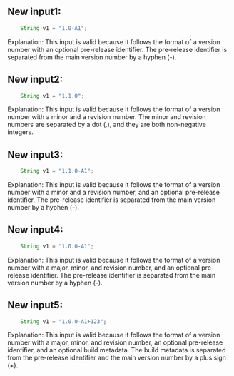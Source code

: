 ## New input1:
```java
    String v1 = "1.0-A1";
```
Explanation: This input is valid because it follows the format of a version number with an optional pre-release identifier. The pre-release identifier is separated from the main version number by a hyphen (-).

## New input2:
```java
    String v1 = "1.1.0";
```
Explanation: This input is valid because it follows the format of a version number with a minor and a revision number. The minor and revision numbers are separated by a dot (.), and they are both non-negative integers.

## New input3:
```java
    String v1 = "1.1.0-A1";
```
Explanation: This input is valid because it follows the format of a version number with a minor and a revision number, and an optional pre-release identifier. The pre-release identifier is separated from the main version number by a hyphen (-).

## New input4:
```java
    String v1 = "1.0.0-A1";
```
Explanation: This input is valid because it follows the format of a version number with a major, minor, and revision number, and an optional pre-release identifier. The pre-release identifier is separated from the main version number by a hyphen (-).

## New input5:
```java
    String v1 = "1.0.0-A1+123";
```
Explanation: This input is valid because it follows the format of a version number with a major, minor, and revision number, an optional pre-release identifier, and an optional build metadata. The build metadata is separated from the pre-release identifier and the main version number by a plus sign (+).
